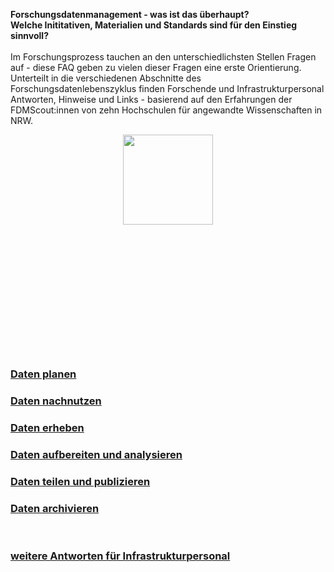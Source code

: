 

<b>Forschungsdatenmanagement - was ist das überhaupt?<br>
Welche Inititativen, Materialien und Standards sind für den Einstieg sinnvoll?</b>
<br>
<br>
Im Forschungsprozess tauchen an den unterschiedlichsten Stellen Fragen auf - diese FAQ geben zu vielen dieser Fragen eine erste Orientierung.
<br>
Unterteilt in die verschiedenen Abschnitte des Forschungsdatenlebenszyklus finden Forschende und Infrastrukturpersonal Antworten, Hinweise und Links - basierend auf den Erfahrungen der FDMScout:innen von zehn Hochschulen für angewandte Wissenschaften in NRW.

<p align="center">
  <img style="width:15vw; height:15vw; min-width:350px; min-height:350px" src="DLZ_FAQ.png">
</p>

### [Daten planen](D1_Daten_planen.md)
### [Daten nachnutzen](D6_Daten_nachnutzen.md)
### [Daten erheben](D2_Daten_erheben.md)
### [Daten aufbereiten und analysieren](D3_Daten_aufbereiten+analysieren.md)
### [Daten teilen und publizieren](D4_Daten_teilen+publizieren.md)
### [Daten archivieren](D5_Daten_archivieren.md)
<br>

### [weitere Antworten für Infrastrukturpersonal](D0_Infrastruktur.md)
